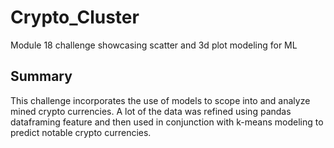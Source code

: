 # Crypto_Cluster
Module 18 challenge showcasing scatter and 3d plot modeling for ML

## Summary
This challenge incorporates the use of models to scope into and analyze mined crypto currencies. A lot of the data was refined using pandas dataframing feature and then used in conjunction with k-means modeling to predict notable crypto currencies.
